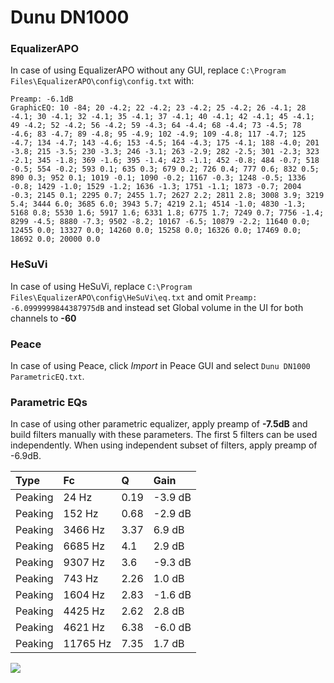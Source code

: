 # Dunu DN1000

### EqualizerAPO
In case of using EqualizerAPO without any GUI, replace `C:\Program Files\EqualizerAPO\config\config.txt`
with:
```
Preamp: -6.1dB
GraphicEQ: 10 -84; 20 -4.2; 22 -4.2; 23 -4.2; 25 -4.2; 26 -4.1; 28 -4.1; 30 -4.1; 32 -4.1; 35 -4.1; 37 -4.1; 40 -4.1; 42 -4.1; 45 -4.1; 49 -4.2; 52 -4.2; 56 -4.2; 59 -4.3; 64 -4.4; 68 -4.4; 73 -4.5; 78 -4.6; 83 -4.7; 89 -4.8; 95 -4.9; 102 -4.9; 109 -4.8; 117 -4.7; 125 -4.7; 134 -4.7; 143 -4.6; 153 -4.5; 164 -4.3; 175 -4.1; 188 -4.0; 201 -3.8; 215 -3.5; 230 -3.3; 246 -3.1; 263 -2.9; 282 -2.5; 301 -2.3; 323 -2.1; 345 -1.8; 369 -1.6; 395 -1.4; 423 -1.1; 452 -0.8; 484 -0.7; 518 -0.5; 554 -0.2; 593 0.1; 635 0.3; 679 0.2; 726 0.4; 777 0.6; 832 0.5; 890 0.3; 952 0.1; 1019 -0.1; 1090 -0.2; 1167 -0.3; 1248 -0.5; 1336 -0.8; 1429 -1.0; 1529 -1.2; 1636 -1.3; 1751 -1.1; 1873 -0.7; 2004 -0.3; 2145 0.1; 2295 0.7; 2455 1.7; 2627 2.2; 2811 2.8; 3008 3.9; 3219 5.4; 3444 6.0; 3685 6.0; 3943 5.7; 4219 2.1; 4514 -1.0; 4830 -1.3; 5168 0.8; 5530 1.6; 5917 1.6; 6331 1.8; 6775 1.7; 7249 0.7; 7756 -1.4; 8299 -4.5; 8880 -7.3; 9502 -8.2; 10167 -6.5; 10879 -2.2; 11640 0.0; 12455 0.0; 13327 0.0; 14260 0.0; 15258 0.0; 16326 0.0; 17469 0.0; 18692 0.0; 20000 0.0
```

### HeSuVi
In case of using HeSuVi, replace `C:\Program Files\EqualizerAPO\config\HeSuVi\eq.txt` and omit `Preamp:
-6.0999999844387975dB` and instead set Global volume in the UI for both channels to **-60**

### Peace
In case of using Peace, click *Import* in Peace GUI and select `Dunu DN1000 ParametricEQ.txt`.

### Parametric EQs
In case of using other parametric equalizer, apply preamp of **-7.5dB** and build filters manually
with these parameters. The first 5 filters can be used independently.
When using independent subset of filters, apply preamp of -6.9dB.

| Type    | Fc       |    Q | Gain    |
|:--------|:---------|:-----|:--------|
| Peaking | 24 Hz    | 0.19 | -3.9 dB |
| Peaking | 152 Hz   | 0.68 | -2.9 dB |
| Peaking | 3466 Hz  | 3.37 | 6.9 dB  |
| Peaking | 6685 Hz  | 4.1  | 2.9 dB  |
| Peaking | 9307 Hz  | 3.6  | -9.3 dB |
| Peaking | 743 Hz   | 2.26 | 1.0 dB  |
| Peaking | 1604 Hz  | 2.83 | -1.6 dB |
| Peaking | 4425 Hz  | 2.62 | 2.8 dB  |
| Peaking | 4621 Hz  | 6.38 | -6.0 dB |
| Peaking | 11765 Hz | 7.35 | 1.7 dB  |

![](https://raw.githubusercontent.com/jaakkopasanen/AutoEq/master/results/innerfidelity/sbaf-serious/Dunu%20DN1000/Dunu%20DN1000.png)